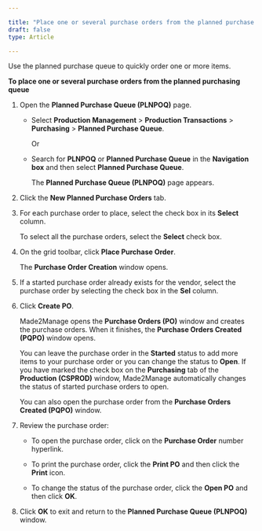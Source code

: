 ```yaml
---

title: "Place one or several purchase orders from the planned purchase queue"
draft: false
type: Article

---
```


Use the planned purchase queue to quickly order one or more items.

**To place one or several purchase orders from the planned purchasing queue**

1. Open the **Planned Purchase Queue (PLNPOQ)** page.

    - Select **Production Management** > **Production Transactions** > **Purchasing** > **Planned Purchase Queue**.

        Or

    - Search for **PLNPOQ** or **Planned Purchase Queue** in the **Navigation box** and then select **Planned Purchase Queue**.

        The **Planned Purchase Queue (PLNPOQ)** page appears.

2. Click the **New Planned Purchase Orders** tab.

3. For each purchase order to place, select the check box in its **Select** column.

    To select all the purchase orders, select the **Select** check box.

4. On the grid toolbar, click **Place Purchase Order**.

    The **Purchase Order Creation** window opens.

5. If a started purchase order already exists for the vendor, select the purchase order by selecting the check box in the **Sel** column.

6. Click **Create PO**.

    Made2Manage opens the **Purchase Orders (PO)** window and creates the purchase orders. When it finishes, the **Purchase Orders Created (PQPO)** window opens.

    You can leave the purchase order in the **Started** status to add more items to your purchase order or you can change the status to **Open**. If you have marked the check box on the **Purchasing** tab of the **Production (CSPROD)** window, Made2Manage automatically changes the status of started purchase orders to open.

    You can also open the purchase order from the **Purchase Orders Created (PQPO)** window.

7. Review the purchase order:

   - To open the purchase order, click on the **Purchase Order** number hyperlink.

   - To print the purchase order, click the **Print PO** and then click the **Print** icon.

   - To change the status of the purchase order, click the **Open PO** and then click **OK**.

8. Click **OK** to exit and return to the **Planned Purchase Queue (PLNPOQ)** window.

​